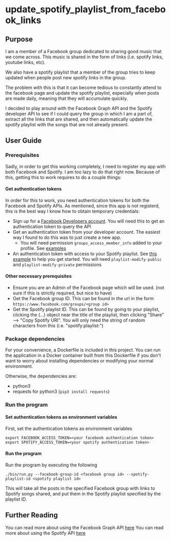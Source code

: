 # update_spotify_playlist_from_facebook_links

## Purpose

I am a member of a Facebook group dedicated to sharing good music that we come across. This music is shared in the form of links (i.e. spotify links, youtube links, etc). 

We also have a spotify playlist that a member of the group tries to keep updated when people post new spotify links in the group.

The problem with this is that it can become tedious to constantly attend to the facebook page and update the spotify playlist, especially when posts are made daily, meaning that they will accumulate quickly. 

I decided to play around with the Facebook Graph API and the Spotify developer API to see if I could query the group in which I am a part of, extract all the links that are shared, and then automatically update the spotify playlist with the songs that are 
not already present.

## User Guide

### Prerequisites

Sadly, in order to get this working completely, I need to register my app with both Facebook and Spotify. I am too lazy to do that right now. Because of this, getting this to work requires to do a couple things:

#### Get authentication tokens
In order for this to work, you need authentication tokens for both the Facebook and Spotify APIs. As mentioned, since this app is not registerd, this is the best way I know how to obtain temporary credentials:

* Sign up for a [Facebook Developers account](https://developers.facebook.com/). You will need this to get an authentication token to query the API
* Get an authentication token from your developer account. The easiest way I found to do this was to just create a new app. 
    * You will need permission `groups_access_member_info` added to your profile. See [examples](https://developers.facebook.com/docs/groups-api/common-uses/)
* An authentication token with access to your Spotify playlist. See [this example](https://developer.spotify.com/console/post-playlist-tracks/) to help you get started. You will need `playlist-modify-public` and `playlist-modify-private` permissions

#### Other necessary prerequisites

* Ensure you are an Admin of the Facebook page which will be used. (not sure if this is strictly required, but nice to have)
* Get the Facebook group ID. This can be found in the url in the form `https://www.facebook.com/groups/<group id>`
* Get the Spotify playlist ID. This can be found by going to your playlist, clicking the (...) object near the title of the playlist, then clicking "Share" --> "Copy Spotify URI". You will only need the string of random characters from this (i.e. "spotify:playlist:<random string of characters>")

### Package dependencies
For your convenience, a Dockerfile is included in this project. You can run the application in a Docker container built from this Dockerfile if you don't want to worry about installing dependencies or modifying your normal environment. 

Otherwise, the dependencies are:
* python3 
* requests for python3 (`pip3 install requests`)

### Run the program

#### Set authentication tokens as environment variables
First, set the authentication tokens as environment variables
```
export FACEBOOK_ACCESS_TOKEN=<your facebook authentication token>
export SPOTIFY_ACCESS_TOKEN=<your spotify authentication token>
```

#### Run the program
Run the program by executing the following
```
./bin/run.py --facebook-group-id <facebook group id> --spotify-playlist-id <spotify playlist id> 
```
This will take all the posts in the specified Facebook group with links to Spotify songs shared, and put them in the Spotify playlist specified by the playlist ID.


## Further Reading

You can read more about using the Facebook Graph API [here](https://developers.facebook.com/docs/graph-api/)
You can read more about using the Spotify API [here](https://developer.spotify.com/)
